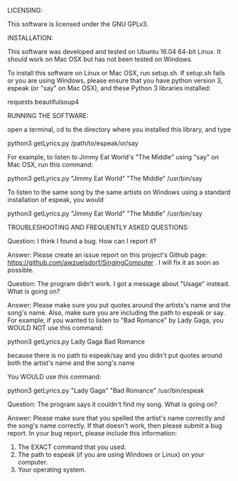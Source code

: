 LICENSING:

This software is licensed under the GNU GPLv3.

INSTALLATION:

This software was developed and tested on Ubuntu 16.04 64-bit Linux.
It should work on Mac OSX but has not been tested on Windows.

To install this software on Linux or Mac OSX, run setup.sh. If setup.sh fails
or you are using Windows, please ensure that you have python version 3, espeak
(or "say" on Mac OSX), and these Python 3 libraries installed:

requests
beautifulsoup4

RUNNING THE SOFTWARE:

open a terminal, cd to the directory where you installed this library, and type

python3 getLyrics.py <your favorite artist> <your favorite song> /path/to/espeak/or/say

For example, to listen to Jimmy Eat World's "The Middle" using "say"
on Mac OSX, run this command:

python3 getLyrics.py "Jimmy Eat World" "The Middle" /usr/bin/say

To listen to the same song by the same artists on Windows using a standard
installation of espeak, you would 

python3 getLyrics.py "Jimmy Eat World" "The Middle" /usr/bin/say

TROUBLESHOOTING AND FREQUENTLY ASKED QUESTIONS:

Question: I think I found a bug. How can I report it?

Answer: Please create an issue report on this project's Github page:
https://github.com/awzuelsdorf/SingingComputer .
I will fix it as soon as possible.

Question: The program didn't work. I got a message about "Usage" instead.
What is going on?

Answer: Please make sure you put quotes around the artists's name and the
song's name. Also, make sure you are including the path to espeak or say.
For example, if you wanted to listen to "Bad Romance" by Lady Gaga,
you WOULD NOT use this command: 

python3 getLyrics.py Lady Gaga Bad Romance

because there is no path to espeak/say and you didn't put quotes around
both the artist's name and the song's name

You WOULD use this command:

python3 getLyrics.py "Lady Gaga" "Bad Romance" /usr/bin/espeak

Question: The program says it couldn't find my song. What is going on?

Answer: Please make sure that you spelled the artist's name correctly
and the song's name correctly. If that doesn't work, then please submit
a bug report. In your bug report, please include this information:

1) The EXACT command that you used.
2) The path to espeak (if you are using Windows or Linux) on your computer.
3) Your operating system.
